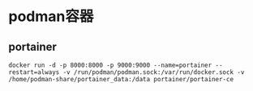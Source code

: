 # podman容器

## portainer

```shell
docker run -d -p 8000:8000 -p 9000:9000 --name=portainer --restart=always -v /run/podman/podman.sock:/var/run/docker.sock -v /home/podman-share/portainer_data:/data portainer/portainer-ce
```